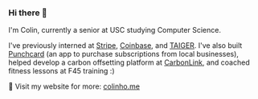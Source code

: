 
### Hi there 👋

I'm Colin, currently a senior at USC studying Computer Science. 

I've previously interned at [Stripe](https://www.stripe.com), [Coinbase](https://www.coinbase.com/), and [TAIGER](https://taiger.com/). I've also built [Punchcard](https://www.punchcardapp.com/) (an app to purchase subscriptions from local businesses), helped develop a carbon offsetting platform at [CarbonLink](https://www.carbonlink.io/), and coached fitness lessons at F45 training :) 

🙈 Visit my website for more: [colinho.me](https://colinho.me)
